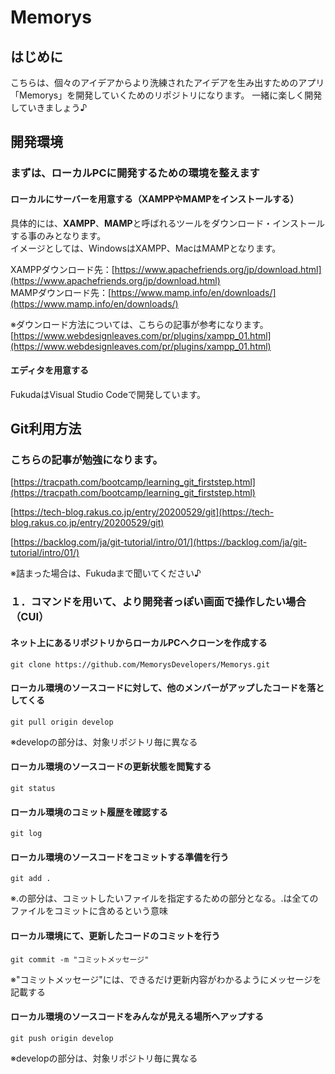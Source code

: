 # Memorys

## はじめに
こちらは、個々のアイデアからより洗練されたアイデアを生み出すためのアプリ「Memorys」を開発していくためのリポジトリになります。
一緒に楽しく開発していきましょう♪

## 開発環境
### まずは、ローカルPCに開発するための環境を整えます
#### ローカルにサーバーを用意する（XAMPPやMAMPをインストールする）
具体的には、**XAMPP**、**MAMP**と呼ばれるツールをダウンロード・インストールする事のみとなります。  
イメージとしては、WindowsはXAMPP、MacはMAMPとなります。

XAMPPダウンロード先：[https://www.apachefriends.org/jp/download.html](https://www.apachefriends.org/jp/download.html)  
MAMPダウンロード先：[https://www.mamp.info/en/downloads/](https://www.mamp.info/en/downloads/)

※ダウンロード方法については、こちらの記事が参考になります。[https://www.webdesignleaves.com/pr/plugins/xampp_01.html](https://www.webdesignleaves.com/pr/plugins/xampp_01.html)

#### エディタを用意する
FukudaはVisual Studio Codeで開発しています。

## Git利用方法
### こちらの記事が勉強になります。
[https://tracpath.com/bootcamp/learning_git_firststep.html](https://tracpath.com/bootcamp/learning_git_firststep.html)

[https://tech-blog.rakus.co.jp/entry/20200529/git](https://tech-blog.rakus.co.jp/entry/20200529/git)

[https://backlog.com/ja/git-tutorial/intro/01/](https://backlog.com/ja/git-tutorial/intro/01/)

※詰まった場合は、Fukudaまで聞いてください♪

### １．コマンドを用いて、より開発者っぽい画面で操作したい場合（CUI）

#### ネット上にあるリポジトリからローカルPCへクローンを作成する
```
git clone https://github.com/MemorysDevelopers/Memorys.git
```

#### ローカル環境のソースコードに対して、他のメンバーがアップしたコードを落としてくる
```
git pull origin develop
```
※developの部分は、対象リポジトリ毎に異なる

#### ローカル環境のソースコードの更新状態を閲覧する
```
git status
```

#### ローカル環境のコミット履歴を確認する
```
git log
```

#### ローカル環境のソースコードをコミットする準備を行う
```
git add .
```
※.の部分は、コミットしたいファイルを指定するための部分となる。.は全てのファイルをコミットに含めるという意味

#### ローカル環境にて、更新したコードのコミットを行う
```
git commit -m "コミットメッセージ"
```
※"コミットメッセージ"には、できるだけ更新内容がわかるようにメッセージを記載する

#### ローカル環境のソースコードをみんなが見える場所へアップする
```
git push origin develop
```
※developの部分は、対象リポジトリ毎に異なる

